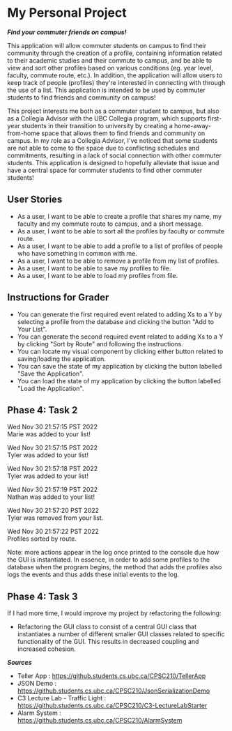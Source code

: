# My Personal Project
***Find your commuter friends on campus!***

This application will allow commuter students on campus to find their community through the creation of a profile,
containing information related to their academic studies and their commute to campus, and be able to view and sort
other profiles based on various conditions (eg. year level, faculty, commute route, etc.). In addition, the application
will allow users to keep track of people (profiles) they're interested in connecting with through the use
of a list. This application is intended to be used by commuter students to find friends and community on campus!

This project interests me both as a commuter student to campus, but also as a Collegia Advisor with the UBC Collegia
program, which supports first-year students in their transition to university by creating a
home-away-from-home space that allows them to find friends and community on campus. In my role as a Collegia Advisor,
I've noticed that some students are not able to come to the space
due to conflicting schedules and commitments, resulting in a lack of social connection
with other commuter students. This application is designed to hopefully alleviate that issue and have a central
space for commuter students to find other commuter students!

  User Stories
- 
- As a user, I want to be able to create a profile that shares my name, my faculty and my commute route to campus, and a short message.
- As a user, I want to be able to sort all the profiles by faculty or commute route.
- As a user, I want to be able to add a profile to a list of profiles of people who have something in common with me.
- As a user, I want to be able to remove a profile from my list of profiles.
- As a user, I want to be able to save my profiles to file.
- As a user, I want to be able to load my profiles from file.

## Instructions for Grader

- You can generate the first required event related to adding Xs to a Y by selecting a profile from the database and clicking the button "Add to Your List".
- You can generate the second required event related to adding Xs to a Y by clicking "Sort by Route" and following the instructions.
- You can locate my visual component by clicking either button related to saving/loading the application.
- You can save the state of my application by clicking the button labelled "Save the Application".
- You can load the state of my application by clicking the button labelled "Load the Application".

## Phase 4: Task 2
Wed Nov 30 21:57:15 PST 2022\
Marie was added to your list!

Wed Nov 30 21:57:15 PST 2022\
Tyler was added to your list!

Wed Nov 30 21:57:18 PST 2022\
Tyler was added to your list!

Wed Nov 30 21:57:19 PST 2022\
Nathan was added to your list!

Wed Nov 30 21:57:20 PST 2022\
Tyler was removed from your list.

Wed Nov 30 21:57:22 PST 2022\
Profiles sorted by route.

Note: more actions appear in the log once printed to the console due how the GUI is instantiated. In essence, in order to add some profiles to the database when the program begins, the method that adds the profiles also logs the events and thus adds these initial events to the log.

## Phase 4: Task 3
If I had more time, I would improve my project by refactoring the following:
- Refactoring the GUI class to consist of a central GUI class that instantiates a number of different smaller GUI classes related to specific functionality of the GUI. This results in decreased coupling and increased cohesion.


***Sources***
- Teller App : https://github.students.cs.ubc.ca/CPSC210/TellerApp
- JSON Demo : https://github.students.cs.ubc.ca/CPSC210/JsonSerializationDemo
- C3 Lecture Lab - Traffic Light : https://github.students.cs.ubc.ca/CPSC210/C3-LectureLabStarter
- Alarm System : https://github.students.cs.ubc.ca/CPSC210/AlarmSystem